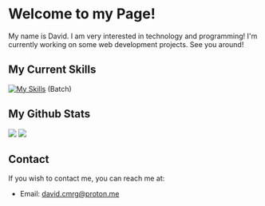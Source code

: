 # Welcome to my Page!

My name is David. 
I am very interested in technology and programming!
I'm currently working on some web development projects.
See you around!

## My Current Skills
[![My Skills](https://skillicons.dev/icons?i=html,css,js,swift,windows)](https://skillicons.dev) (Batch)

## My Github Stats
![](https://raw.githubusercontent.com/david-cmrg/github-stats/master/generated/overview.svg#gh-dark-mode-only)
![](https://raw.githubusercontent.com/david-cmrg/github-stats/master/generated/languages.svg#gh-dark-mode-only)

## Contact
If you wish to contact me, you can reach me at:
- Email: david.cmrg@proton.me
